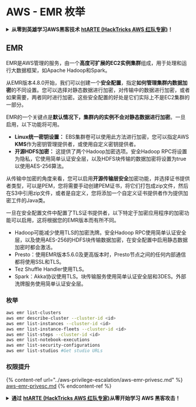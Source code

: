 # AWS - EMR 枚举

<details>

<summary><strong>从零到英雄学习AWS黑客技术</strong> <a href="https://training.hacktricks.xyz/courses/arte"><strong>htARTE (HackTricks AWS 红队专家)</strong></a><strong>！</strong></summary>

支持HackTricks的其他方式：

* 如果您想在 **HackTricks中看到您的公司广告** 或 **下载HackTricks的PDF版本**，请查看[**订阅计划**](https://github.com/sponsors/carlospolop)！
* 获取[**官方PEASS & HackTricks商品**](https://peass.creator-spring.com)
* 发现[**PEASS家族**](https://opensea.io/collection/the-peass-family)，我们独家的[**NFTs系列**](https://opensea.io/collection/the-peass-family)
* **加入** 💬 [**Discord群组**](https://discord.gg/hRep4RUj7f) 或 [**telegram群组**](https://t.me/peass) 或在 **Twitter** 🐦 上**关注**我 [**@carlospolopm**](https://twitter.com/carlospolopm)**。**
* **通过向** [**HackTricks**](https://github.com/carlospolop/hacktricks) 和 [**HackTricks Cloud**](https://github.com/carlospolop/hacktricks-cloud) github仓库提交PR来分享您的黑客技巧。

</details>

## EMR

EMR是AWS管理的服务，由一个**高度可扩展的EC2实例集群**组成，用于处理和运行大数据框架，如Apache Hadoop和Spark。

从EMR版本4.8.0开始，我们可以创建一个**安全配置**，指定**如何管理集群内数据加密**的不同设置。您可以选择对静态数据进行加密，对传输中的数据进行加密，或者如果需要，两者同时进行加密。这些安全配置的好处是它们实际上不是EC2集群的一部分。

EMR的一个关键点是**默认情况下，集群内的实例不会对静态数据进行加密**。一旦启用，以下功能将可用。

* **Linux统一密钥设置：** EBS集群卷可以使用此方法进行加密，您可以指定AWS **KMS**作为密钥管理提供者，或使用自定义密钥提供者。
* **开源HDFS加密：** 这提供了两个Hadoop加密选项。安全Hadoop RPC将设置为隐私，它使用简单认证安全层，以及HDFS块传输的数据加密将设置为true以使用AES-256算法。

从传输中加密的角度来看，您可以启用**开源传输层安全**加密功能，并选择证书提供者类型，可以是PEM，您将需要手动创建PEM证书，将它们打包成zip文件，然后在S3中引用zip文件，或者是自定义，您将添加一个自定义证书提供者作为提供加密工件的Java类。

一旦在安全配置文件中配置了TLS证书提供者，以下特定于加密应用程序的加密功能可以启用，这将根据您的EMR版本而有所不同。

* Hadoop可能减少使用TLS的加密洗牌。安全Hadoop RPC使用简单认证安全层，以及使用AES-256的HDFS块传输数据加密，在安全配置中启用静态数据加密时都会激活。
* Presto：使用EMR版本5.6.0及更高版本时，Presto节点之间的任何内部通信都将使用SSL和TLS。
* Tez Shuffle Handler使用TLS。
* Spark：Akka协议使用TLS。块传输服务使用简单认证安全层和3DES。外部洗牌服务使用简单认证安全层。

### 枚举
```bash
aws emr list-clusters
aws emr describe-cluster --cluster-id <id>
aws emr list-instances --cluster-id <id>
aws emr list-instance-fleets --cluster-id <id>
aws emr list-steps --cluster-id <id>
aws emr list-notebook-executions
aws emr list-security-configurations
aws emr list-studios #Get studio URLs
```
### 权限提升

{% content-ref url="../aws-privilege-escalation/aws-emr-privesc.md" %}
[aws-emr-privesc.md](../aws-privilege-escalation/aws-emr-privesc.md)
{% endcontent-ref %}

<details>

<summary><strong>通过</strong> <a href="https://training.hacktricks.xyz/courses/arte"><strong>htARTE (HackTricks AWS 红队专家)</strong></a><strong>从零开始学习 AWS 黑客攻击！</strong></summary>

其他支持 HackTricks 的方式：

* 如果您希望在 HackTricks 中看到您的**公司广告**或**下载 HackTricks 的 PDF**，请查看[**订阅计划**](https://github.com/sponsors/carlospolop)！
* 获取[**官方 PEASS & HackTricks 商品**](https://peass.creator-spring.com)
* 探索[**PEASS 家族**](https://opensea.io/collection/the-peass-family)，我们独家的[**NFT 集合**](https://opensea.io/collection/the-peass-family)
* **加入** 💬 [**Discord 群组**](https://discord.gg/hRep4RUj7f) 或 [**telegram 群组**](https://t.me/peass) 或在 **Twitter** 🐦 上**关注**我 [**@carlospolopm**](https://twitter.com/carlospolopm)**。**
* **通过向** [**HackTricks**](https://github.com/carlospolop/hacktricks) 和 [**HackTricks Cloud**](https://github.com/carlospolop/hacktricks-cloud) github 仓库提交 PR 来**分享您的黑客技巧。

</details>
